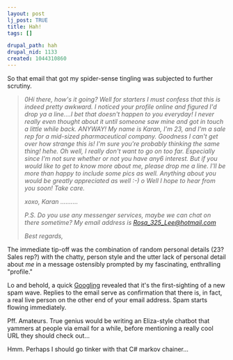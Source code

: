 ```yaml
--- 
layout: post
lj_post: TRUE
title: Hah!
tags: []

drupal_path: hah
drupal_nid: 1133
created: 1044310860
---
```

So that email that got my spider-sense tingling was subjected to further scrutiny. <lj-cut text="It was good, but not convincing enough.">
<blockquote><i>
0Hi there, how's it going? Well for starters I must confess that this is indeed  pretty awkward. I noticed your profile online and figured I'd drop ya a line....I bet that doesn't happen to you everyday! I never really even thought about it until someone saw mine and got in touch a little while back. ANYWAY! My name is Karan, I'm 23, and I'm a sale rep for a mid-sized pharmaceutical company. Goodness I can't get over how strange this is! I'm sure you're probably thinking the same thing! hehe. 
Oh well, I really don't want to go on too far. Especially since I'm not sure  whether or not you have any6 interest.  But if you would like to get to know more about me, please drop me a line. I'll be more than happy to include some  pics as well. 
Anything about you would be greatly appreciated as well :-) o  
Well I hope to hear from you soon! Take care. 

xoxo, 
Karan  ..........
 
P.S. Do you use any messenger services, maybe we can chat on there sometime? My email address is
Rosa_325_Lee@hotmail.com

Best regards, 
</i></blockquote>
</lj-cut>

The immediate tip-off was the combination of random personal details (23? Sales rep?) with the chatty, person style and the utter lack of personal detail about *me* in a message ostensibly prompted by my fascinating, enthralling "profile."

Lo and behold, a quick <a href="http://www.google.com/search?sourceid=navclient&ie=UTF-8&oe=UTF-8&q=%22I+must+confess+that+this+is+indeed+pretty+awkward%22" target="_blank">Googling</a> revealed that it's the first-sighting of a new spam wave. Replies to the email serve as confirmation that there is, in fact, a real live person on the other end of your email address. Spam starts flowing immediately.

Pff. Amateurs. True genius would be writing an Eliza-style chatbot that yammers at people via email for a while, before mentioning a really cool URL they should check out...

Hmm. Perhaps I should go tinker with that C# markov chainer...
